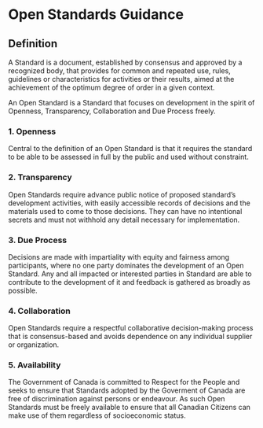 # Open Standards Guidance

## Definition

A Standard is a document, established by consensus and approved by a recognized body, that provides for common and repeated use, rules, guidelines or characteristics for activities or their results, aimed at the achievement of the optimum degree of order in a given context.

An Open Standard is a Standard that focuses on development in the spirit of Openness, Transparency, Collaboration and Due Process freely.

### 1. Openness

Central to the definition of an Open Standard is that it requires the standard to be able to be assessed in full by the public and used without constraint.

### 2. Transparency

Open Standards require advance public notice of proposed standard’s development activities, with easily accessible records of decisions and the materials used to come to those decisions. They can have no intentional secrets and must not withhold any detail necessary for implementation.

### 3. Due Process

Decisions are made with impartiality with equity and fairness among participants, where no one party dominates the development of an Open Standard. Any and all impacted or interested parties in Standard are able to contribute to the development of it and feedback is gathered as broadly as possible.

### 4. Collaboration

Open Standards require a respectful collaborative decision-making process that is consensus-based and avoids dependence on any individual supplier or organization. 

### 5. Availability

The Government of Canada is committed to Respect for the People and seeks to ensure that Standards adopted by the Goverment of Canada are free of discrimination against persons or endeavour. As such Open Standards must be freely available to ensure that all Canadian Citizens can make use of them regardless of socioeconomic status.
